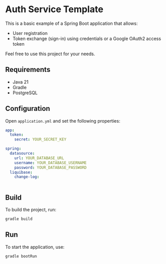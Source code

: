 # Auth Service Template

This is a basic example of a Spring Boot application that allows:

- User registration
- Token exchange (sign-in) using credentials or a Google OAuth2 access token

Feel free to use this project for your needs.

## Requirements

- Java 21
- Gradle
- PostgreSQL

## Configuration

Open `application.yml` and set the following properties:

```yaml
app:
  token:
    secret: YOUR_SECRET_KEY

spring:
  datasource:
    url: YOUR_DATABASE_URL
    username: YOUR_DATABASE_USERNAME
    password: YOUR_DATABASE_PASSWORD
  liquibase:
    change-log:
    
```

## Build

To build the project, run:

```sh
gradle build
```

## Run

To start the application, use:

```sh
gradle bootRun
```


